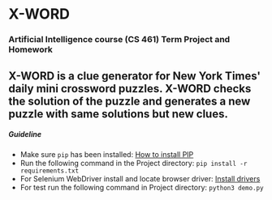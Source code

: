 # X-WORD
### Artificial Intelligence course (CS 461) Term Project and Homework
X-WORD is a clue generator for New York Times' daily mini crossword puzzles. X-WORD checks the solution of the puzzle and generates a new puzzle with same solutions but new clues.
---

##### Guideline
* Make sure ```pip``` has been installed: [How to install PIP](https://www.makeuseof.com/tag/install-pip-for-python/)
* Run the following command in the Project directory: ```pip install -r requirements.txt```
* For Selenium WebDriver install and locate browser driver: [Install drivers](https://selenium-python.readthedocs.io/installation.html#drivers)
* For test run the following command in Project directory: ```python3 demo.py```
